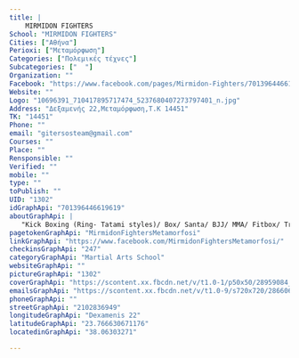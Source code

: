 ```yaml
---
title: |
    MIRMIDON FIGHTERS
School: "MIRMIDON FIGHTERS"
Cities: ["Αθήνα"]
Perioxi: ["Μεταμόρφωση"]
Categories: ["Πολεμικές τέχνες"]
Subcategories: ["  "]
Organization: ""
Facebook: "https://www.facebook.com/pages/Mirmidon-Fighters/701396446619619?fref=ts"
Website: ""
Logo: "10696391_710417895717474_5237680407273797401_n.jpg"
Address: "Δεξαμενής 22,Μεταμόρφωση,Τ.Κ 14451"
TK: "14451"
Phone: ""
email: "gitersosteam@gmail.com"
Courses: ""
Place: ""
Rensponsible: ""
Verified: ""
mobile: ""
type: ""
toPublish: ""
UID: "1302"
idGraphApi: "701396446619619"
aboutGraphApi: | 
   "Kick Boxing (Ring- Tatami styles)/ Box/ Santa/ BJJ/ MMA/ Fitbox/ Trx/ Functional training/ Personal training "
pagetokenGraphApi: "MirmidonFightersMetamorfosi"
linkGraphApi: "https://www.facebook.com/MirmidonFightersMetamorfosi/"
checkinsGraphApi: "247"
categoryGraphApi: "Martial Arts School"
websiteGraphApi: ""
pictureGraphApi: "1302"
coverGraphApi: "https://scontent.xx.fbcdn.net/v/t1.0-1/p50x50/28959084_1655280751231179_7210994412961463652_n.jpg?oh=ac6b8c47838a8a33e1717d5adfd5f591&amp;oe=5B35EA45"
emailsGraphApi: "https://scontent.xx.fbcdn.net/v/t1.0-9/s720x720/28660654_1655281057897815_6252833288980487890_n.jpg?oh=b2e9049f1020e15466608a5a4f3b4931&amp;oe=5B3FEAE3"
phoneGraphApi: ""
streetGraphApi: "2102836949"
longitudeGraphApi: "Dexamenis 22"
latitudeGraphApi: "23.766630671176"
locatedinGraphApi: "38.06303271"

---
```




